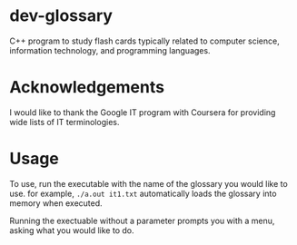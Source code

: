 <meta name="google-site-verification" content="BrL7rX2CNkDqQbMiiDh4AIpk07DdjYo5Yj1agUsZM9U" />

# dev-glossary
C++ program to study flash cards typically related to computer science, information technology, and programming languages.

# Acknowledgements
I would like to thank the Google IT program with Coursera for providing wide lists of IT terminologies. 

# Usage
To use, run the executable with the name of the glossary you would like to use. for example, `./a.out it1.txt` automatically loads the glossary into memory when executed.

Running the exectuable without a parameter prompts you with a menu, asking what you would like to do.
